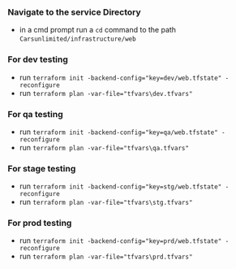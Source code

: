 ### Navigate to the service Directory
- in a cmd prompt run a `cd` command to the path `Carsunlimited/infrastructure/web`

### For dev testing
- run `terraform init -backend-config="key=dev/web.tfstate" -reconfigure`
- run `terraform plan -var-file="tfvars\dev.tfvars"`

### For qa testing
- run `terraform init -backend-config="key=qa/web.tfstate" -reconfigure` 
- run `terraform plan -var-file="tfvars\qa.tfvars"`

### For stage testing
- run `terraform init -backend-config="key=stg/web.tfstate" -reconfigure` 
- run `terraform plan -var-file="tfvars\stg.tfvars"`

### For prod testing
- run `terraform init -backend-config="key=prd/web.tfstate" -reconfigure`
- run `terraform plan -var-file="tfvars\prd.tfvars"`